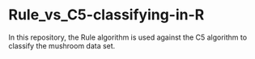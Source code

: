 # Rule_vs_C5-classifying-in-R
In this repository, the Rule algorithm is used against the C5 algorithm to classify the mushroom data set.
